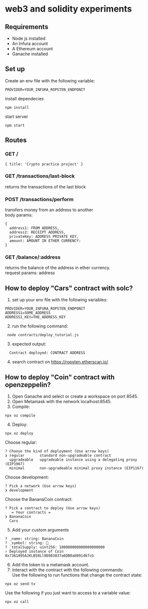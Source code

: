 # web3 and solidity experiments

## Requirements
- Node js installed
- An Infura account
- A Ethereum account
- Ganache installed

## Set up

Create an env file with the following variable:
```
PROVIDER=YOUR_INFURA_ROPSTEN_ENDPONIT
```

install dependecies
```
npm install
```

start server
```
npm start
```

## Routes

### GET /
```
{ title: 'Crypto practice project' }
```

### GET /transactions/last-block
returns the transactions of the last block

### POST /transactions/perform
transfers money from an address to another <br>
body params:
```
{
  address1: FROM ADDRESS,
  address2: RECEIPT ADDRESS,
  privateKey: ADDRESS PRIVATE KEY,
  amount: AMOUNT IN ETHER CURRENCY:  
}
```

### GET /balance/:address
returns the balance of the address in ether currency. <br>
request params: address

## How to deploy "Cars" contract with solc?
1. set up your env file with the following variables:
```
PROVIDER=YOUR_INFURA_ROPSTEN_ENDPONIT
ADDRESS1=SOME_ADDRESS
ADDRESS1_KEY=THE_ADDRESS_KEY
```
2. run the following command:
```
 node contracts/deploy_tutorial.js
```
3. expected output:
```
  Contract deployed: CONTRACT ADDRESS
```
4. search contract on https://ropsten.etherscan.io/

## How to deploy "Coin" contract with openzeppelin?
1. Open Ganache and select or create a workspace on port 8545.
2. Open Metamask with the network localhost:8545.
3. Compile:
```
npx oz compile
```
4. Deploy:
```
npx oz deploy
```

Choose regular:
```
? Choose the kind of deployment (Use arrow keys)
❯ regular       standard non-upgradeable contract 
  upgradeable   upgradeable instance using a delegating proxy (EIP1967) 
  minimal       non-upgradeable minimal proxy instance (EIP1167) 
```

Choose development:
```
? Pick a network (Use arrow keys)
❯ development
```

Choose the BananaCoin contract:
```
? Pick a contract to deploy (Use arrow keys)
   = Your contracts =
❯ BananaCoin 
  Cars
```

5. Add your custom arguments
```
? _name: string: BananaCoin
? _symbol: string: 🍌
? _totalSupply: uint256: 100000000000000000000
✓ Deployed instance of Coin
0x736189SAJKLB58Ll9D983837a6DB0a8091467cG
```
6. Add the token to a metamask account.
7. Interact with the contract with the following commands: <br>
Use the following to run functions that change the contract state:
```
npx oz send-tx
```
Use the following if you just want to access to a variable value:
```
npx oz call
```
